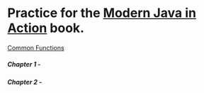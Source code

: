 Practice for the [Modern Java in Action](https://www.manning.com/books/modern-java-in-action) book.
===============

[Common Functions](common-functions.md)

##### Chapter 1 - 

#####  Chapter 2 - 
